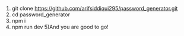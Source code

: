 1) git clone https://github.com/arifsiddiqui295/password_generator.git
2) cd password_generator
3) npm i
4) npm run dev
5)And you are good to go!